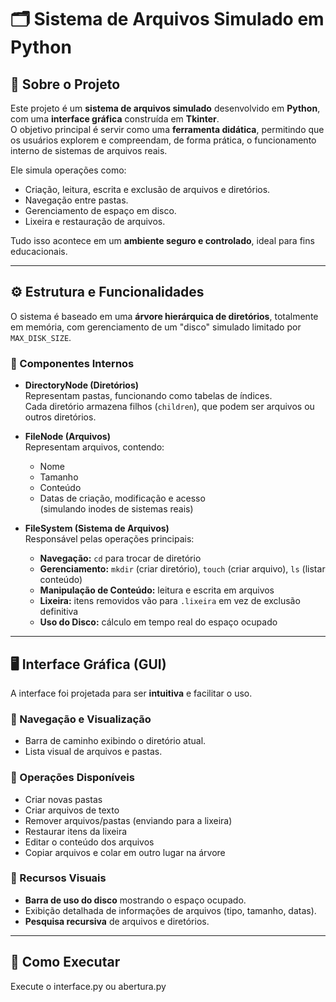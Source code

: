 # 🗂️ Sistema de Arquivos Simulado em Python

## 📌 Sobre o Projeto
Este projeto é um **sistema de arquivos simulado** desenvolvido em **Python**, com uma **interface gráfica** construída em **Tkinter**.  
O objetivo principal é servir como uma **ferramenta didática**, permitindo que os usuários explorem e compreendam, de forma prática, o funcionamento interno de sistemas de arquivos reais.  

Ele simula operações como:
- Criação, leitura, escrita e exclusão de arquivos e diretórios.
- Navegação entre pastas.
- Gerenciamento de espaço em disco.
- Lixeira e restauração de arquivos.

Tudo isso acontece em um **ambiente seguro e controlado**, ideal para fins educacionais.

---

## ⚙️ Estrutura e Funcionalidades

O sistema é baseado em uma **árvore hierárquica de diretórios**, totalmente em memória, com gerenciamento de um "disco" simulado limitado por `MAX_DISK_SIZE`.

### 🔹 Componentes Internos
- **DirectoryNode (Diretórios)**  
  Representam pastas, funcionando como tabelas de índices.  
  Cada diretório armazena filhos (`children`), que podem ser arquivos ou outros diretórios.

- **FileNode (Arquivos)**  
  Representam arquivos, contendo:  
  - Nome  
  - Tamanho  
  - Conteúdo  
  - Datas de criação, modificação e acesso  
  (simulando inodes de sistemas reais)

- **FileSystem (Sistema de Arquivos)**  
  Responsável pelas operações principais:
  - **Navegação:** `cd` para trocar de diretório  
  - **Gerenciamento:** `mkdir` (criar diretório), `touch` (criar arquivo), `ls` (listar conteúdo)  
  - **Manipulação de Conteúdo:** leitura e escrita em arquivos  
  - **Lixeira:** itens removidos vão para `.lixeira` em vez de exclusão definitiva  
  - **Uso do Disco:** cálculo em tempo real do espaço ocupado  

---

## 🖥️ Interface Gráfica (GUI)

A interface foi projetada para ser **intuitiva** e facilitar o uso.

### 🔹 Navegação e Visualização
- Barra de caminho exibindo o diretório atual.  
- Lista visual de arquivos e pastas.  

### 🔹 Operações Disponíveis
- Criar novas pastas  
- Criar arquivos de texto   
- Remover arquivos/pastas (enviando para a lixeira)  
- Restaurar itens da lixeira
- Editar o conteúdo dos arquivos
- Copiar arquivos e colar em outro lugar na árvore 

### 🔹 Recursos Visuais
- **Barra de uso do disco** mostrando o espaço ocupado.  
- Exibição detalhada de informações de arquivos (tipo, tamanho, datas).  
- **Pesquisa recursiva** de arquivos e diretórios.  

---

## 🚀 Como Executar

Execute o interface.py ou abertura.py 

